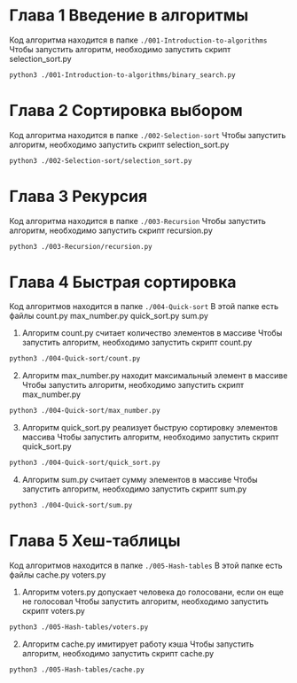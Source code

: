 # Глава 1 Введение в алгоритмы
Код алгоритма находится в папке `./001-Introduction-to-algorithms`
Чтобы запустить алгоритм, необходимо запустить скрипт selection_sort.py 
```bash
python3 ./001-Introduction-to-algorithms/binary_search.py 
```

# Глава 2 Сортировка выбором
Код алгоритма находится в папке `./002-Selection-sort`
Чтобы запустить алгоритм, необходимо запустить скрипт selection_sort.py 
```bash
python3 ./002-Selection-sort/selection_sort.py  
```

# Глава 3 Рекурсия
Код алгоритма находится в папке `./003-Recursion`
Чтобы запустить алгоритм, необходимо запустить скрипт recursion.py 
```bash
python3 ./003-Recursion/recursion.py 
```

# Глава 4 Быстрая сортировка 
Код алгоритмов находится в папке `./004-Quick-sort`
В этой папке есть файлы count.py max_number.py quick_sort.py sum.py

1) Алгоритм count.py считает количество элементов в массиве
Чтобы запустить алгоритм, необходимо запустить скрипт count.py 
```bash
python3 ./004-Quick-sort/count.py 
```

2) Алгоритм max_number.py находит максимальный элемент в массиве
Чтобы запустить алгоритм, необходимо запустить скрипт max_number.py 
```bash
python3 ./004-Quick-sort/max_number.py 
```

3) Алгоритм quick_sort.py реализует быструю сортировку элементов массива
Чтобы запустить алгоритм, необходимо запустить скрипт quick_sort.py 
```bash
python3 ./004-Quick-sort/quick_sort.py 
```

4) Алгоритм sum.py считает сумму элементов в массиве
Чтобы запустить алгоритм, необходимо запустить скрипт sum.py 
```bash
python3 ./004-Quick-sort/sum.py 
```
# Глава 5 Хеш-таблицы
Код алгоритмов находится в папке `./005-Hash-tables`
В этой папке есть файлы cache.py voters.py

1) Алгоритм voters.py допускает человека до голосовани, если он еще не голосовал
Чтобы запустить алгоритм, необходимо запустить скрипт voters.py 
```bash
python3 ./005-Hash-tables/voters.py 
```

2) Алгоритм cache.py имитирует работу кэша
Чтобы запустить алгоритм, необходимо запустить скрипт cache.py 
```bash
python3 ./005-Hash-tables/cache.py 
```

